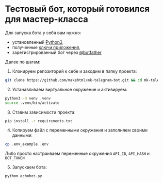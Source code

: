 # Тестовый бот, который готовился для мастер-класса

Для запуска бота у себя вам нужно:
- установленный [Python3](https://www.python.org/downloads/),
- полученные [ключи приложения](https://my.telegram.org/apps),
- зарегистрированный бот через [@botfather](https://t.me/botfather)


Далее по шагам:
1. Клонируем репозиторий к себе и заходим в папку проекта:
```sh
git clone https://github.com/makehtml/mk-telegram-bot.git && cd mk-telegram-bot
```

2. Устанавливаем виртуальное окружение и активируем:
```sh
python3 -m venv .venv
source .venv/bin/activate
```

3. Ставим зависимости проекта:
```sh
pip install -r requirements.txt
```

4. Копируем файл с переменными окружения и заполняем своими данными:
```sh
cp .env_example .env
```
Либо просто настраиваем переменные окружения `API_ID`, `API_HASH` и `BOT_TOKEN`

5. Запускаем бота:
```sh
python echobot.py
```
